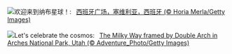 ![](https://www.bing.com/th?id=OHR.SevilleNaboo_ZH-CN1065227658_UHD.jpg&w=1000)欢迎来到纳布星球！:&nbsp;&ensp;[西班牙广场，塞维利亚，西班牙 (© Horia Merla/Getty Images)](https://www.bing.com/th?id=OHR.SevilleNaboo_ZH-CN1065227658_UHD.jpg)
<br><br/>
![](https://www.bing.com/th?id=OHR.ArchesGalaxy_EN-US5690613383_UHD.jpg&w=1000)Let's celebrate the cosmos:&nbsp;&ensp;[The Milky Way framed by Double Arch in Arches National Park, Utah (© Adventure_Photo/Getty Images)](https://www.bing.com/th?id=OHR.ArchesGalaxy_EN-US5690613383_UHD.jpg)
<br><br/>
